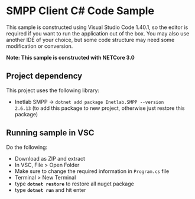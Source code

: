 # SMPP Client C# Code Sample

This sample is constructed using Visual Studio Code 1.40.1, so the editor is required if you want to run the application out of the box. You may also use another IDE of your choice, but some code structure may need some modification or conversion.

__Note: This sample is constructed with NETCore 3.0__

## Project dependency
This project uses the following library:
- Inetlab SMPP → <code>dotnet add package Inetlab.SMPP --version 2.6.13</code> (to add this package to new project, otherwise just restore this package)

## Running sample in VSC
Do the following:
- Download as ZIP and extract
- In VSC, File > Open Folder
- Make sure to change the required information in <code>Program.cs</code> file
- Terminal > New Terminal
- type <b><code>dotnet restore</code></b> to restore all nuget package
- type <b><code>dotnet run</code></b> and hit enter

